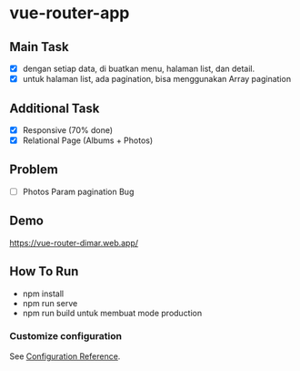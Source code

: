 # vue-router-app

## Main Task
- [x] dengan setiap data, di buatkan menu, halaman list, dan detail.
- [x] untuk halaman list, ada pagination, bisa menggunakan Array pagination

## Additional Task
- [x] Responsive (70% done)
- [x] Relational Page (Albums + Photos)

## Problem
- [ ] Photos Param pagination Bug

## Demo
https://vue-router-dimar.web.app/

## How To Run
- npm install
- npm run serve
- npm run build untuk membuat mode production


### Customize configuration
See [Configuration Reference](https://cli.vuejs.org/config/).
